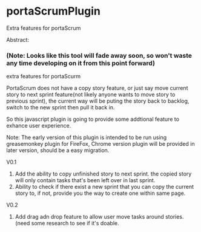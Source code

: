portaScrumPlugin
================
Extra features for portaScrum

Abstract:
### (Note: Looks like this tool will fade away soon, so won't waste any time developing on it from this point forward)
extra features for portaScurm

PortaScrum does not have a copy story feature, or just say move current story to next sprint feature(not likely anyone
wants to move story to previous sprint), the current way will be puting the story back to backlog, switch to the new sprint
then pull it back in.

So this javascript plugin is going to provide some addtional feature to exhance user experience.

Note: The early version of this plugin is intended to be run using greasemonkey plugin for FireFox, Chrome version plugin will be provided in later version, should be a easy migration.


V0.1

1. Add the ability to copy unfinished story to next sprint.
  the copied story will only contain tasks that's been left over in last sprint.
2. Ability to check if there exist a new sprint that you can copy the current story to, if not, provide you the way to create one within same page.
   
   
V0.2

1. Add drag adn drop feature to allow user move tasks around stories. (need some research to see if it's doable.
